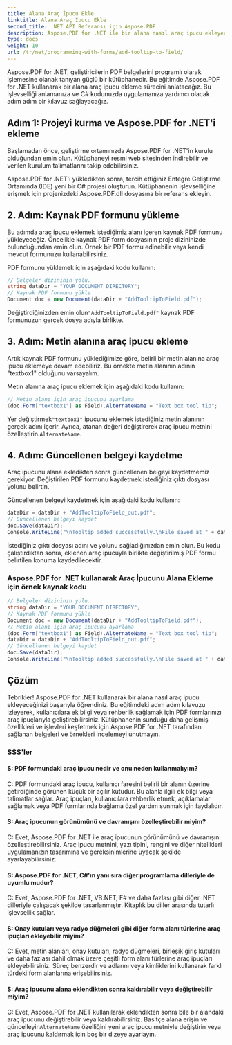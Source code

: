 ```yaml
---
title: Alana Araç İpucu Ekle
linktitle: Alana Araç İpucu Ekle
second_title: .NET API Referansı için Aspose.PDF
description: Aspose.PDF for .NET ile bir alana nasıl araç ipucu ekleyeceğinizi öğrenin.
type: docs
weight: 10
url: /tr/net/programming-with-forms/add-tooltip-to-field/
---
```

Aspose.PDF for .NET, geliştiricilerin PDF belgelerini programlı olarak işlemesine olanak tanıyan güçlü bir kütüphanedir. Bu eğitimde Aspose.PDF for .NET kullanarak bir alana araç ipucu ekleme sürecini anlatacağız. Bu işlevselliği anlamanıza ve C# kodunuzda uygulamanıza yardımcı olacak adım adım bir kılavuz sağlayacağız.

## Adım 1: Projeyi kurma ve Aspose.PDF for .NET'i ekleme

Başlamadan önce, geliştirme ortamınızda Aspose.PDF for .NET'in kurulu olduğundan emin olun. Kütüphaneyi resmi web sitesinden indirebilir ve verilen kurulum talimatlarını takip edebilirsiniz.

Aspose.PDF for .NET'i yükledikten sonra, tercih ettiğiniz Entegre Geliştirme Ortamında (IDE) yeni bir C# projesi oluşturun. Kütüphanenin işlevselliğine erişmek için projenizdeki Aspose.PDF.dll dosyasına bir referans ekleyin.

## 2. Adım: Kaynak PDF formunu yükleme

Bu adımda araç ipucu eklemek istediğimiz alanı içeren kaynak PDF formunu yükleyeceğiz. Öncelikle kaynak PDF form dosyasının proje dizininizde bulunduğundan emin olun. Örnek bir PDF formu edinebilir veya kendi mevcut formunuzu kullanabilirsiniz.

PDF formunu yüklemek için aşağıdaki kodu kullanın:

```csharp
// Belgeler dizininin yolu.
string dataDir = "YOUR DOCUMENT DIRECTORY";
// Kaynak PDF formunu yükle
Document doc = new Document(dataDir + "AddTooltipToField.pdf");
```

 Değiştirdiğinizden emin olun`"AddTooltipToField.pdf"` kaynak PDF formunuzun gerçek dosya adıyla birlikte.

## 3. Adım: Metin alanına araç ipucu ekleme

Artık kaynak PDF formunu yüklediğimize göre, belirli bir metin alanına araç ipucu eklemeye devam edebiliriz. Bu örnekte metin alanının adının "textbox1" olduğunu varsayalım.

Metin alanına araç ipucu eklemek için aşağıdaki kodu kullanın:

```csharp
// Metin alanı için araç ipucunu ayarlama
(doc.Form["textbox1"] as Field).AlternateName = "Text box tool tip";
```

 Yer değiştirmek`"textbox1"` ipucunu eklemek istediğiniz metin alanının gerçek adını içerir. Ayrıca, atanan değeri değiştirerek araç ipucu metnini özelleştirin.`AlternateName`.

## 4. Adım: Güncellenen belgeyi kaydetme

Araç ipucunu alana ekledikten sonra güncellenen belgeyi kaydetmemiz gerekiyor. Değiştirilen PDF formunu kaydetmek istediğiniz çıktı dosyası yolunu belirtin.

Güncellenen belgeyi kaydetmek için aşağıdaki kodu kullanın:

```csharp
dataDir = dataDir + "AddTooltipToField_out.pdf";
// Güncellenen belgeyi kaydet
doc.Save(dataDir);
Console.WriteLine("\nTooltip added successfully.\nFile saved at " + dataDir);
```

İstediğiniz çıktı dosyası adını ve yolunu sağladığınızdan emin olun. Bu kodu çalıştırdıktan sonra, eklenen araç ipucuyla birlikte değiştirilmiş PDF formu belirtilen konuma kaydedilecektir.

### Aspose.PDF for .NET kullanarak Araç İpucunu Alana Ekleme için örnek kaynak kodu 

```csharp
// Belgeler dizininin yolu.
string dataDir = "YOUR DOCUMENT DIRECTORY";
// Kaynak PDF formunu yükle
Document doc = new Document(dataDir + "AddTooltipToField.pdf");
// Metin alanı için araç ipucunu ayarlama
(doc.Form["textbox1"] as Field).AlternateName = "Text box tool tip";
dataDir = dataDir + "AddTooltipToField_out.pdf";
// Güncellenen belgeyi kaydet
doc.Save(dataDir);
Console.WriteLine("\nTooltip added successfully.\nFile saved at " + dataDir);
```

## Çözüm

Tebrikler! Aspose.PDF for .NET kullanarak bir alana nasıl araç ipucu ekleyeceğinizi başarıyla öğrendiniz. Bu eğitimdeki adım adım kılavuzu izleyerek, kullanıcılara ek bilgi veya rehberlik sağlamak için PDF formlarınızı araç ipuçlarıyla geliştirebilirsiniz. Kütüphanenin sunduğu daha gelişmiş özellikleri ve işlevleri keşfetmek için Aspose.PDF for .NET tarafından sağlanan belgeleri ve örnekleri incelemeyi unutmayın.

### SSS'ler

#### S: PDF formundaki araç ipucu nedir ve onu neden kullanmalıyım?

C: PDF formundaki araç ipucu, kullanıcı faresini belirli bir alanın üzerine getirdiğinde görünen küçük bir açılır kutudur. Bu alanla ilgili ek bilgi veya talimatlar sağlar. Araç ipuçları, kullanıcılara rehberlik etmek, açıklamalar sağlamak veya PDF formlarında bağlama özel yardım sunmak için faydalıdır.

#### S: Araç ipucunun görünümünü ve davranışını özelleştirebilir miyim?

C: Evet, Aspose.PDF for .NET ile araç ipucunun görünümünü ve davranışını özelleştirebilirsiniz. Araç ipucu metnini, yazı tipini, rengini ve diğer nitelikleri uygulamanızın tasarımına ve gereksinimlerine uyacak şekilde ayarlayabilirsiniz.

#### S: Aspose.PDF for .NET, C#'ın yanı sıra diğer programlama dilleriyle de uyumlu mudur?

C: Evet, Aspose.PDF for .NET, VB.NET, F# ve daha fazlası gibi diğer .NET dilleriyle çalışacak şekilde tasarlanmıştır. Kitaplık bu diller arasında tutarlı işlevsellik sağlar.

#### S: Onay kutuları veya radyo düğmeleri gibi diğer form alanı türlerine araç ipuçları ekleyebilir miyim?

C: Evet, metin alanları, onay kutuları, radyo düğmeleri, birleşik giriş kutuları ve daha fazlası dahil olmak üzere çeşitli form alanı türlerine araç ipuçları ekleyebilirsiniz. Süreç benzerdir ve adlarını veya kimliklerini kullanarak farklı türdeki form alanlarına erişebilirsiniz.

#### S: Araç ipucunu alana eklendikten sonra kaldırabilir veya değiştirebilir miyim?

 C: Evet, Aspose.PDF for .NET kullanılarak eklendikten sonra bile bir alandaki araç ipucunu değiştirebilir veya kaldırabilirsiniz. Basitçe alana erişin ve güncelleyin`AlternateName` özelliğini yeni araç ipucu metniyle değiştirin veya araç ipucunu kaldırmak için boş bir dizeye ayarlayın.